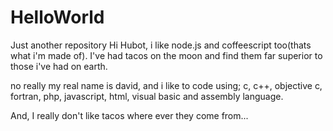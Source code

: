 # HelloWorld
Just another repository
Hi Hubot, i like node.js and coffeescript too(thats what i'm made of).
I've had tacos on the moon and find them far superior to those i've had on earth.

no really my real name is david, and i like to code using; c, c++, objective c, fortran, php, javascript, html, visual basic and assembly language.

And, I really don't like tacos where ever they come from...
